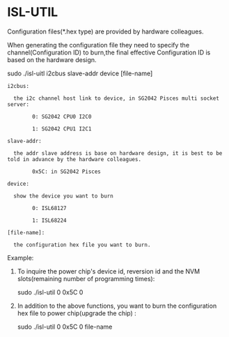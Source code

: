 # ISL-UTIL

Configuration files(*.hex type) are provided by hardware colleagues. 


When generating the configuration file they need to specify the channel(Configuration ID) to burn,the final effective Configuration ID is based on the hardware design.


sudo ./isl-uitl i2cbus slave-addr device [file-name]

    i2cbus: 
    
      the i2c channel host link to device, in SG2042 Pisces multi socket server:
      
            0: SG2042 CPU0 I2C0
            
            1: SG2042 CPU1 I2C1
    
    slave-addr:
     
      the addr slave address is base on hardware design, it is best to be told in advance by the hardware colleagues.
            
            0x5C: in SG2042 Pisces
    
    device:
    
      show the device you want to burn
      
            0: ISL68127
            
            1: ISL68224
    
    [file-name]: 
      
      the configuration hex file you want to burn.

Example:
  1. To inquire the power chip's device id, reversion id and the NVM slots(remaining number of programming times):

       sudo ./isl-util 0 0x5C 0

  2. In addition to the above functions, you want to burn the configuration hex file to power chip(upgrade the chip) :

       sudo ./isl-util 0 0x5C 0 file-name
    
